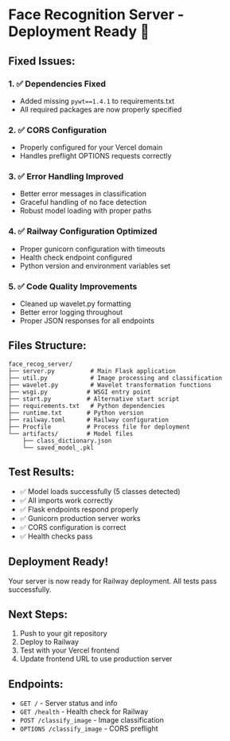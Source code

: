 # Face Recognition Server - Deployment Ready 🚀

## Fixed Issues:

### 1. ✅ Dependencies Fixed
- Added missing `pywt==1.4.1` to requirements.txt
- All required packages are now properly specified

### 2. ✅ CORS Configuration
- Properly configured for your Vercel domain
- Handles preflight OPTIONS requests correctly

### 3. ✅ Error Handling Improved
- Better error messages in classification
- Graceful handling of no face detection
- Robust model loading with proper paths

### 4. ✅ Railway Configuration Optimized
- Proper gunicorn configuration with timeouts
- Health check endpoint configured
- Python version and environment variables set

### 5. ✅ Code Quality Improvements
- Cleaned up wavelet.py formatting
- Better error logging throughout
- Proper JSON responses for all endpoints

## Files Structure:
```
face_recog_server/
├── server.py          # Main Flask application
├── util.py            # Image processing and classification
├── wavelet.py         # Wavelet transformation functions
├── wsgi.py           # WSGI entry point
├── start.py          # Alternative start script
├── requirements.txt   # Python dependencies
├── runtime.txt       # Python version
├── railway.toml      # Railway configuration
├── Procfile          # Process file for deployment
└── artifacts/        # Model files
    ├── class_dictionary.json
    └── saved_model_.pkl
```

## Test Results:
- ✅ Model loads successfully (5 classes detected)
- ✅ All imports work correctly
- ✅ Flask endpoints respond properly
- ✅ Gunicorn production server works
- ✅ CORS configuration is correct
- ✅ Health checks pass

## Deployment Ready!
Your server is now ready for Railway deployment. All tests pass successfully.

## Next Steps:
1. Push to your git repository
2. Deploy to Railway
3. Test with your Vercel frontend
4. Update frontend URL to use production server

## Endpoints:
- `GET /` - Server status and info
- `GET /health` - Health check for Railway
- `POST /classify_image` - Image classification
- `OPTIONS /classify_image` - CORS preflight
